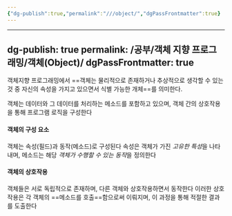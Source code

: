 ```yaml
---
{"dg-publish":true,"permalink":"///object/","dgPassFrontmatter":true}
---
```



---
dg-publish: true
permalink: /공부/객체 지향 프로그래밍/객체(Object)/
dgPassFrontmatter: true
---
​객체지향 프로그래밍에서 ==객체는 물리적으로 존재하거나 추상적으로 생각할 수 있는 것 중 자신의 속성을 가지고 있으면서 식별 가능한 개체==를 의미한다.

객체는 데이터와 그 데이터를 처리하는 메소드를 포함하고 있으며, 객체 간의 상호작용을 통해 프로그램 로직을 구성한다

#### 객체의 구성 요소

객체는 속성(필드)과 동작(메소드)로 구성된다
속성은 객체가 가진 *고유한 특성*을 나타내며,
메소드는 해당 *객체가 수행할 수 있는 동작*을 정의한다

#### 객체의 상호작용

객체들은 서로 독립적으로 존재하며, 다른 객체와 상호작용하면서 동작한다
이러한 상호작용은 각 객체의 ==메소드를 호출==함으로써 이뤄지며, 이 과정을 통해 적절한 결과를 도출한다